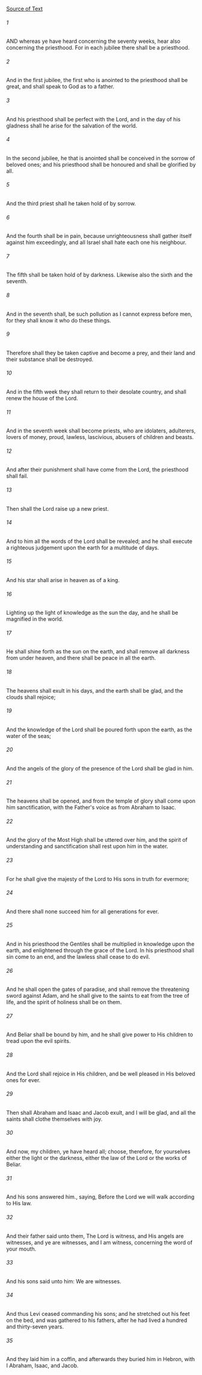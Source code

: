[Source of Text](https://github.com/scrollmapper/bible_databases_deuterocanonical)

###### 1
AND whereas ye have heard concerning the seventy weeks, hear also concerning the priesthood. For in each jubilee there shall be a priesthood.

###### 2
And in the first jubilee, the first who is anointed to the priesthood shall be great, and shall speak to God as to a father.

###### 3
And his priesthood shall be perfect with the Lord, and in the day of his gladness shall he arise for the salvation of the world.

###### 4
In the second jubilee, he that is anointed shall be conceived in the sorrow of beloved ones; and his priesthood shall be honoured and shall be glorified by all.

###### 5
And the third priest shall he taken hold of by sorrow.

###### 6
And the fourth shall be in pain, because unrighteousness shall gather itself against him exceedingly, and all Israel shall hate each one his neighbour.

###### 7
The fifth shall be taken hold of by darkness. Likewise also the sixth and the seventh.

###### 8
And in the seventh shall, be such pollution as I cannot express before men, for they shall know it who do these things.

###### 9
Therefore shall they be taken captive and become a prey, and their land and their substance shall be destroyed.

###### 10
And in the fifth week they shall return to their desolate country, and shall renew the house of the Lord.

###### 11
And in the seventh week shall become priests, who are idolaters, adulterers, lovers of money, proud, lawless, lascivious, abusers of children and beasts.

###### 12
And after their punishment shall have come from the Lord, the priesthood shall fail.

###### 13
Then shall the Lord raise up a new priest.

###### 14
And to him all the words of the Lord shall be revealed; and he shall execute a righteous judgement upon the earth for a multitude of days.

###### 15
And his star shall arise in heaven as of a king.

###### 16
Lighting up the light of knowledge as the sun the day, and he shall be magnified in the world.

###### 17
He shall shine forth as the sun on the earth, and shall remove all darkness from under heaven, and there shall be peace in all the earth.

###### 18
The heavens shall exult in his days, and the earth shall be glad, and the clouds shall rejoice;

###### 19
And the knowledge of the Lord shall be poured forth upon the earth, as the water of the seas;

###### 20
And the angels of the glory of the presence of the Lord shall be glad in him.

###### 21
The heavens shall be opened, and from the temple of glory shall come upon him sanctification, with the Father's voice as from Abraham to Isaac.

###### 22
And the glory of the Most High shall be uttered over him, and the spirit of understanding and sanctification shall rest upon him in the water.

###### 23
For he shall give the majesty of the Lord to His sons in truth for evermore;

###### 24
And there shall none succeed him for all generations for ever.

###### 25
And in his priesthood the Gentiles shall be multiplied in knowledge upon the earth, and enlightened through the grace of the Lord. In his priesthood shall sin come to an end, and the lawless shall cease to do evil.

###### 26
And he shall open the gates of paradise, and shall remove the threatening sword against Adam, and he shall give to the saints to eat from the tree of life, and the spirit of holiness shall be on them.

###### 27
And Beliar shall be bound by him, and he shall give power to His children to tread upon the evil spirits.

###### 28
And the Lord shall rejoice in His children, and be well pleased in His beloved ones for ever.

###### 29
Then shall Abraham and Isaac and Jacob exult, and I will be glad, and all the saints shall clothe themselves with joy.

###### 30
And now, my children, ye have heard all; choose, therefore, for yourselves either the light or the darkness, either the law of the Lord or the works of Beliar.

###### 31
And his sons answered him., saying, Before the Lord we will walk according to His law.

###### 32
And their father said unto them, The Lord is witness, and His angels are witnesses, and ye are witnesses, and I am witness, concerning the word of your mouth.

###### 33
And his sons said unto him: We are witnesses.

###### 34
And thus Levi ceased commanding his sons; and he stretched out his feet on the bed, and was gathered to his fathers, after he had lived a hundred and thirty-seven years.

###### 35
And they laid him in a coffin, and afterwards they buried him in Hebron, with I Abraham, Isaac, and Jacob.